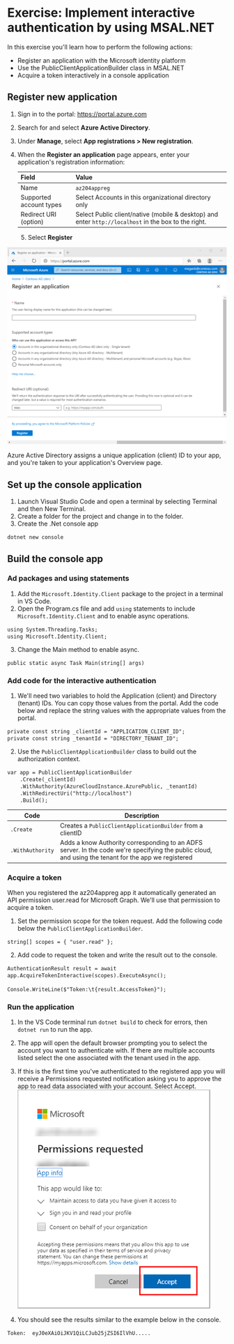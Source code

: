 # Exercise: Implement interactive authentication by using MSAL.NET
In this exercise you'll learn how to perform the following actions:

- Register an application with the Microsoft identity platform
- Use the PublicClientApplicationBuilder class in MSAL.NET
- Acquire a token interactively in a console application

## Register new application
1. Sign in to the portal: https://portal.azure.com
2. Search for and select **Azure Active Directory**.
3. Under **Manage**, select **App registrations > New registration**.
4. When the **Register an application** page appears, enter your application's registration information:

    |Field|Value|
    |-----|-----|
    Name |`az204appreg`
    Supported account types | Select Accounts in this organizational directory only
    Redirect URI (option) | Select Public client/native (mobile & desktop) and enter `http://localhost` in the box to the right.
    5. Select **Register**

![new-app-registration](Resources/new-app-registration-expanded.png)

Azure Active Directory assigns a unique application (client) ID to your app, and you're taken to your application's Overview page.

## Set up the console application
1. Launch Visual Studio Code and open a terminal by selecting Terminal and then New Terminal.
2. Create a folder for the project and change in to the folder.
3. Create the .Net console app
```
dotnet new console
```

## Build the console app
### Ad packages and using statements
1. Add the `Microsoft.Identity.Client` package to the project in a terminal in VS Code.
2. Open the Program.cs file and add `using` statements to include `Microsoft.Identity.Client` and to enable async operations.
```
using System.Threading.Tasks;
using Microsoft.Identity.Client;
```
3. Change the Main method to enable async.
```
public static async Task Main(string[] args)
```
### Add code for the interactive authentication
1. We'll need two variables to hold the Application (client) and Directory (tenant) IDs. You can copy those values from the portal. Add the code below and replace the string values with the appropriate values from the portal.
```
private const string _clientId = "APPLICATION_CLIENT_ID";
private const string _tenantId = "DIRECTORY_TENANT_ID";
```
2. Use the `PublicClientApplicationBuilder` class to build out the authorization context.
```
var app = PublicClientApplicationBuilder
    .Create(_clientId)
    .WithAuthority(AzureCloudInstance.AzurePublic, _tenantId)
    .WithRedirectUri("http://localhost")
    .Build();
```

|Code | Description |
|-----|-------------|
`.Create` | Creates a `PublicClientApplicationBuilder` from a clientID
`.WithAuthority` | Adds a know Authority corresponding to an ADFS server. In the code we're specifying the public cloud, and using the tenant for the app we registered

### Acquire a token
When you registered the az204appreg app it automatically generated an API permission user.read for Microsoft Graph. We'll use that permission to acquire a token.
1. Set the permission scope for the token request. Add the following code below the `PublicClientApplicationBuilder`.
```
string[] scopes = { "user.read" };
```
2. Add code to request the token and write the result out to the console.
```
AuthenticationResult result = await app.AcquireTokenInteractive(scopes).ExecuteAsync();

Console.WriteLine($"Token:\t{result.AccessToken}");
```

### Run the application
1. In the VS Code terminal run `dotnet build` to check for errors, then `dotnet run` to run the app.

2. The app will open the default browser prompting you to select the account you want to authenticate with. If there are multiple accounts listed select the one associated with the tenant used in the app.

3. If this is the first time you've authenticated to the registered app you will receive a Permissions requested notification asking you to approve the app to read data associated with your account. Select Accept.
![Consent](Resources/permission-consent.png)
4. You should see the results similar to the example below in the console.
```
Token:  eyJ0eXAiOiJKV1QiLCJub25jZSI6IlVhU.....
```
